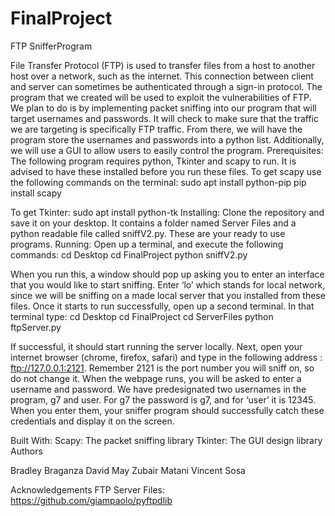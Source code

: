 # FinalProject
FTP SnifferProgram

File Transfer Protocol (FTP) is used to transfer files from a host to another host over a network, such as the internet. This connection between client and server can sometimes be authenticated through a sign-in protocol.  The program that we created will be used to exploit the vulnerabilities of FTP. We plan to do is by implementing packet sniffing into our program that will target usernames and passwords. It will check to make sure that the traffic we are targeting is specifically FTP traffic. From there, we will have the program store the usernames and passwords into a python list. Additionally, we will use a GUI to allow users to easily control the program. 
Prerequisites:
The following program requires python, Tkinter and scapy to run. It is advised to have these installed before you run these files. 
To get scapy use the following commands on the terminal:
sudo apt install python-pip
pip install scapy

To get Tkinter: 
sudo apt install python-tk 
Installing: 
Clone the repository and save it on your desktop. It contains a folder named Server Files and a python readable file called sniffV2.py. These are your ready to use programs. 
Running: 
Open up a terminal, and execute the following commands: 
cd Desktop
cd FinalProject
python sniffV2.py

When you run this, a window should pop up asking you to enter an interface that you would like to start sniffing. Enter ‘lo’ which stands for local network, since we will be sniffing on a made local server that you installed from these files. Once it starts to run successfully, open up a second terminal. In that terminal type: 
cd Desktop
cd FinalProject
cd ServerFiles
python ftpServer.py

If successful, it should start running the server locally. Next, open your internet browser (chrome, firefox, safari) and type in the following address : ftp://127.0.0.1:2121. Remember 2121 is the port number you will sniff on, so do not change it. When the webpage runs, you will be asked to enter a username and password. We have predesignated two usernames in the program, g7 and user. For g7 the password is g7, and for ‘user’ it is 12345. When you enter them, your sniffer program  should successfully catch these credentials and display it on the screen. 

Built With: 
Scapy: The packet sniffing library
Tkinter: The GUI design library
Authors 

Bradley Braganza 
David May
Zubair Matani 
Vincent Sosa




Acknowledgements
FTP Server Files: https://github.com/giampaolo/pyftpdlib
